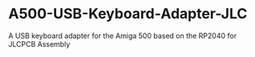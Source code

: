 # A500-USB-Keyboard-Adapter-JLC
A USB keyboard adapter for the Amiga 500 based on the RP2040 for JLCPCB Assembly
